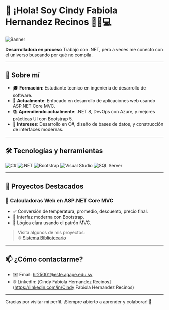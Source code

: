 # 👋 ¡Hola! Soy Cindy Fabiola Hernandez Recinos 👩🏻💻

![Banner](https://media.giphy.com/media/qgQUggAC3Pfv687qPC/giphy.gif)

**Desarrolladora en proceso** Trabajo con .NET, pero a veces me conecto con el universo buscando por qué no compila.

---

## 📌 Sobre mí

- 🎓 **Formación**: Estudiante tecnico en ingenieria de desarrollo de software.
- 💼 **Actualmente**: Enfocado en desarrollo de aplicaciones web usando ASP.NET Core MVC.
- 📚 **Aprendiendo actualmente**: .NET 8, DevOps con Azure, y mejores prácticas UI con Bootstrap 5.
- 🎯 **Intereses**: Desarrollo en C#, diseño de bases de datos, y construcción de interfaces modernas.

---

## 🛠️ Tecnologías y herramientas

![C#](https://img.shields.io/badge/C%23-239120?style=for-the-badge&logo=c-sharp&logoColor=white)
![.NET](https://img.shields.io/badge/.NET-512BD4?style=for-the-badge&logo=dotnet&logoColor=white)
![Bootstrap](https://img.shields.io/badge/Bootstrap-563D7C?style=for-the-badge&logo=bootstrap&logoColor=white)
![Visual Studio](https://img.shields.io/badge/Visual_Studio-5C2D91?style=for-the-badge&logo=visualstudio&logoColor=white)
![SQL Server](https://img.shields.io/badge/SQL_Server-CC2927?style=for-the-badge&logo=microsoftsqlserver&logoColor=white)

---

## 📂 Proyectos Destacados

### 🔢 Calculadoras Web en ASP.NET Core MVC
- ✅ Conversión de temperatura, promedio, descuento, precio final.
- 💄 Interfaz moderna con Bootstrap.
- 🔧 Lógica clara usando el patrón MVC.

> Visita algunos de mis proyectos:  
> 🌐 [Sistema Bibliotecario](http://binaes20250304.somee.com)

---

## 📫 ¿Cómo contactarme?

- ✉️ Email: hr25001@esfe.agape.edu.sv
- 🌐 LinkedIn: [Cindy Fabiola Hernandez Recinos](https://linkedin.com/in/Cindy Fabiola Hernandez Recinos)

---

Gracias por visitar mi perfil. ¡Siempre abierto a aprender y colaborar! 🚀
